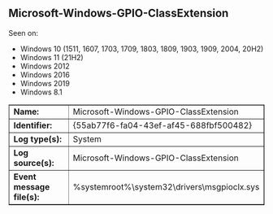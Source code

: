 ## Microsoft-Windows-GPIO-ClassExtension

Seen on:
* Windows 10 (1511, 1607, 1703, 1709, 1803, 1809, 1903, 1909, 2004, 20H2)
* Windows 11 (21H2)
* Windows 2012
* Windows 2016
* Windows 2019
* Windows 8.1

<table border="1" class="docutils">
  <tbody>
    <tr>
      <td><b>Name:</b></td>
      <td>Microsoft-Windows-GPIO-ClassExtension</td>
    </tr>
    <tr>
      <td><b>Identifier:</b></td>
      <td>{55ab77f6-fa04-43ef-af45-688fbf500482}</td>
    </tr>
    <tr>
      <td><b>Log type(s):</b></td>
      <td>System</td>
    </tr>
    <tr>
      <td><b>Log source(s):</b></td>
      <td>Microsoft-Windows-GPIO-ClassExtension</td>
    </tr>
    <tr>
      <td><b>Event message file(s):</b></td>
      <td>%systemroot%\system32\drivers\msgpioclx.sys</td>
    </tr>
  </tbody>
</table>

&nbsp;

